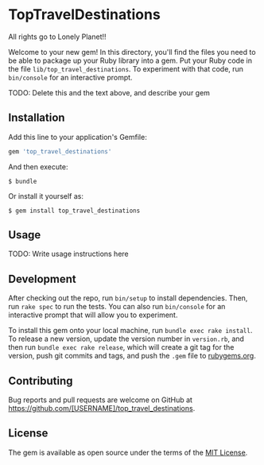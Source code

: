 # TopTravelDestinations

All rights go to Lonely Planet!!

Welcome to your new gem! In this directory, you'll find the files you need to be able to package up your Ruby library into a gem. Put your Ruby code in the file `lib/top_travel_destinations`. To experiment with that code, run `bin/console` for an interactive prompt.

TODO: Delete this and the text above, and describe your gem

## Installation

Add this line to your application's Gemfile:

```ruby
gem 'top_travel_destinations'
```

And then execute:

    $ bundle

Or install it yourself as:

    $ gem install top_travel_destinations

## Usage

TODO: Write usage instructions here

## Development

After checking out the repo, run `bin/setup` to install dependencies. Then, run `rake spec` to run the tests. You can also run `bin/console` for an interactive prompt that will allow you to experiment.

To install this gem onto your local machine, run `bundle exec rake install`. To release a new version, update the version number in `version.rb`, and then run `bundle exec rake release`, which will create a git tag for the version, push git commits and tags, and push the `.gem` file to [rubygems.org](https://rubygems.org).

## Contributing

Bug reports and pull requests are welcome on GitHub at https://github.com/[USERNAME]/top_travel_destinations.

## License

The gem is available as open source under the terms of the [MIT License](https://opensource.org/licenses/MIT).

